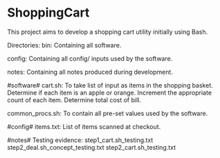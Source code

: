 # ShoppingCart

This project aims to develop a shopping cart utility initially using Bash.

Directories:
bin:
Containing all software.

config:
Containing all config/ inputs used by the software.

notes:
Containing all notes produced during development.

#software#
cart.sh:
To take list of input as items in the shopping basket.
Determine if each item is an apple or orange.
Increment the appropriate count of each item.
Determine total cost of bill.

common_procs.sh: 
To contain all pre-set values used by the software.

#config#
items.txt: 
List of items scanned at checkout.

#notes#
Testing evidence:
step1_cart.sh_testing.txt		
step2_deal.sh_concept_testing.txt
step2_cart.sh_testing.txt
